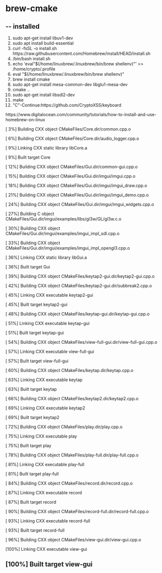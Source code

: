# brew-cmake
--
installed
--
<ol>
  <li>sudo apt-get install libuv1-dev</li>
  <li>sudo apt install build-essential</li>
   <li>curl -fsSL -o install.sh https://raw.githubusercontent.com/Homebrew/install/HEAD/install.sh</li>
    <li>/bin/bash install.sh</li>
     <li>echo 'eval"$(/home/linuxbrew/.linuxbrew/bin/brew shellenv)"' >> /home/crypto/.profile</li>
      <li>eval "$(/home/linuxbrew/.linuxbrew/bin/brew shellenv)"</li>
       <li>brew install cmake</li>
        <li>sudo apt-get install mesa-common-dev libglu1-mesa-dev</li>
         <li>cmake ..</li>
          <li>sudo apt-get install libsdl2-dev</li>
           <li>make</li>
            <li>"C"-Continue:https://github.com/CryptoXSS/keyboard</li>
          </ol> 
          https://www.digitalocean.com/community/tutorials/how-to-install-and-use-homebrew-on-linux
          
[  3%] Building CXX object CMakeFiles/Core.dir/common.cpp.o

[  6%] Building CXX object CMakeFiles/Core.dir/audio_logger.cpp.o

[  9%] Linking CXX static library libCore.a

[  9%] Built target Core

[ 12%] Building CXX object CMakeFiles/Gui.dir/common-gui.cpp.o

[ 15%] Building CXX object CMakeFiles/Gui.dir/imgui/imgui.cpp.o

[ 18%] Building CXX object CMakeFiles/Gui.dir/imgui/imgui_draw.cpp.o

[ 21%] Building CXX object CMakeFiles/Gui.dir/imgui/imgui_demo.cpp.o

[ 24%] Building CXX object CMakeFiles/Gui.dir/imgui/imgui_widgets.cpp.o

[ 27%] Building C object CMakeFiles/Gui.dir/imgui/examples/libs/gl3w/GL/gl3w.c.o

[ 30%] Building CXX object CMakeFiles/Gui.dir/imgui/examples/imgui_impl_sdl.cpp.o

[ 33%] Building CXX object CMakeFiles/Gui.dir/imgui/examples/imgui_impl_opengl3.cpp.o

[ 36%] Linking CXX static library libGui.a

[ 36%] Built target Gui

[ 39%] Building CXX object CMakeFiles/keytap2-gui.dir/keytap2-gui.cpp.o

[ 42%] Building CXX object CMakeFiles/keytap2-gui.dir/subbreak2.cpp.o

[ 45%] Linking CXX executable keytap2-gui

[ 45%] Built target keytap2-gui

[ 48%] Building CXX object CMakeFiles/keytap-gui.dir/keytap-gui.cpp.o

[ 51%] Linking CXX executable keytap-gui

[ 51%] Built target keytap-gui

[ 54%] Building CXX object CMakeFiles/view-full-gui.dir/view-full-gui.cpp.o

[ 57%] Linking CXX executable view-full-gui

[ 57%] Built target view-full-gui

[ 60%] Building CXX object CMakeFiles/keytap.dir/keytap.cpp.o

[ 63%] Linking CXX executable keytap

[ 63%] Built target keytap

[ 66%] Building CXX object CMakeFiles/keytap2.dir/keytap2.cpp.o

[ 69%] Linking CXX executable keytap2

[ 69%] Built target keytap2

[ 72%] Building CXX object CMakeFiles/play.dir/play.cpp.o

[ 75%] Linking CXX executable play

[ 75%] Built target play

[ 78%] Building CXX object CMakeFiles/play-full.dir/play-full.cpp.o

[ 81%] Linking CXX executable play-full

[ 81%] Built target play-full

[ 84%] Building CXX object CMakeFiles/record.dir/record.cpp.o

[ 87%] Linking CXX executable record

[ 87%] Built target record

[ 90%] Building CXX object CMakeFiles/record-full.dir/record-full.cpp.o

[ 93%] Linking CXX executable record-full

[ 93%] Built target record-full

[ 96%] Building CXX object CMakeFiles/view-gui.dir/view-gui.cpp.o

[100%] Linking CXX executable view-gui

[100%] Built target view-gui
----------------------------------------------------
